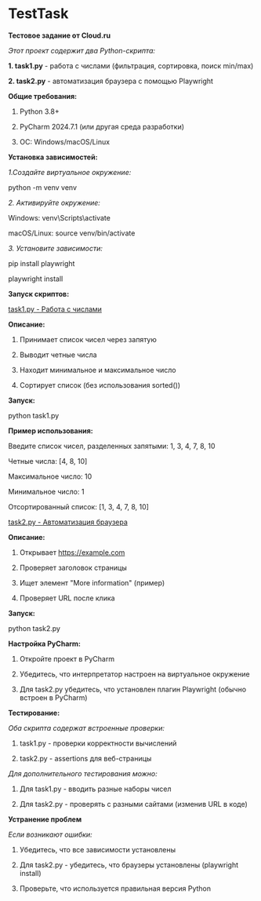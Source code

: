 # TestTask
**Тестовое задание от Cloud.ru**

_Этот проект содержит два Python-скрипта:_

**1. task1.py** - работа с числами (фильтрация, сортировка, поиск min/max)

**2. task2.py** - автоматизация браузера с помощью Playwright


**Общие требования:**

1. Python 3.8+

2. PyCharm 2024.7.1 (или другая среда разработки)

3. ОС: Windows/macOS/Linux


**Установка зависимостей:**

_1.Создайте виртуальное окружение:_

python -m venv venv

_2. Активируйте окружение:_

Windows: venv\Scripts\activate

macOS/Linux: source venv/bin/activate

_3. Установите зависимости:_

pip install playwright

playwright install



**Запуск скриптов:**

<ins>task1.py - Работа с числами</ins>

**Описание:**

1. Принимает список чисел через запятую

2. Выводит четные числа

3. Находит минимальное и максимальное число

4. Сортирует список (без использования sorted())

**Запуск:**

python task1.py


**Пример использования:**

Введите список чисел, разделенных запятыми: 1, 3, 4, 7, 8, 10

Четные числа: [4, 8, 10]

Максимальное число: 10

Минимальное число: 1

Отсортированный список: [1, 3, 4, 7, 8, 10]


<ins>task2.py - Автоматизация браузера</ins>

**Описание:**

1. Открывает https://example.com

2. Проверяет заголовок страницы

3. Ищет элемент "More information" (пример)

4. Проверяет URL после клика

**Запуск:**

python task2.py


**Настройка PyCharm:**

1. Откройте проект в PyCharm

2. Убедитесь, что интерпретатор настроен на виртуальное окружение

3. Для task2.py убедитесь, что установлен плагин Playwright (обычно встроен в PyCharm)



**Тестирование:**

_Оба скрипта содержат встроенные проверки:_

1. task1.py - проверки корректности вычислений

2. task2.py - assertions для веб-страницы

_Для дополнительного тестирования можно:_

1. Для task1.py - вводить разные наборы чисел

2. Для task2.py - проверять с разными сайтами (изменив URL в коде)



**Устранение проблем**

_Если возникают ошибки:_

1. Убедитесь, что все зависимости установлены
  
2. Для task2.py - убедитесь, что браузеры установлены (playwright install)

3. Проверьте, что используется правильная версия Python
